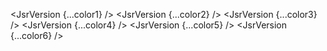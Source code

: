 <script lang="ts">
  import { JsrVersion } from 'svelte-shields'
  import type { JsrVersionPropsType } from 'svelte-shields';

  const color1: JsrVersionPropsType = {
    scope: '@badrap',
    packageName: 'valita',
    logo: '',
    color: 'green'
  }

  const color2: JsrVersionPropsType = {
    scope: '@badrap',
    packageName: 'valita',
    logo: '',
    color: '00FF00' 
  }

  const color3: JsrVersionPropsType = {
    scope: '@badrap',
    packageName: 'valita',
    logo: '',
    color: 'rgb(0, 255, 0)' 
  }

  const color4: JsrVersionPropsType = {
    scope: '@badrap',
    packageName: 'valita',
    logo: '',
    color: 'rgba(0, 255, 0, 1)' 
  }

  const color5: JsrVersionPropsType = {
    scope: '@badrap',
    packageName: 'valita',
    logo: '',
    color: 'hsl(120, 100%, 50%)' 
  }

  const color6: JsrVersionPropsType = {
    scope: '@badrap',
    packageName: 'valita',
    logo: '',
    color: 'hsla(120, 100%, 50%, 1)' 
  }
</script>

<JsrVersion {...color1} />
<JsrVersion {...color2} />
<JsrVersion {...color3} />
<JsrVersion {...color4} />
<JsrVersion {...color5} />
<JsrVersion {...color6} />